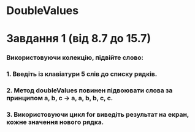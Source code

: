 #  DoubleValues
# Завдання 1 (від 8.7 до 15.7)
###  Використовуючи колекцію, підвійте слово:
### 1. Введіть із клавіатури 5 слів до списку рядків.
### 2. Метод doubleValues ​​повинен підвоювати слова за принципом a, b, c -> a, a, b, b, c, c.
### 3. Використовуючи цикл for виведіть результат на екран, кожне значення нового рядка.